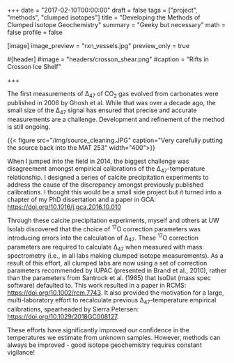 +++
date = "2017-02-10T00:00:00"
draft = false
tags = ["project", "methods", "clumped isotopes"]
title = "Developing the Methods of Clumped Isotope Geochemistry"
summary = "Geeky but necessary"
math = false
profile = false

[image]
image_preview = "rxn_vessels.jpg"
preview_only = true

#[header]
#image = "headers/crosson_shear.png"
#caption = "Rifts in Crosson Ice Shelf"

+++



The first measurements of ∆<sub>47</sub> of CO<sub>2</sub> gas evolved from carbonates were published in 2006 by Ghosh et al. While that was over a decade ago, the small size of the ∆<sub>47</sub> signal has ensured that precise and accurate measurements are a challenge. Development and refinement of the method is still ongoing. 

{{< figure src="/img/source_cleaning.JPG" caption="Very carefully putting the source back into the MAT 253" width="400">}}

When I jumped into the field in 2014, the biggest challenge was disagreement amongst empirical calibrations of the ∆<sub>47</sub>-temperature relationship. I designed a series of calcite precipitation experiments to address the cause of the discrepancy amongst previously published calibrations. I thought this would be a small side project but it turned into a chapter of my PhD dissertation and a paper in GCA: https://doi.org/10.1016/j.gca.2016.10.010

Through these calcite precipitation experiments, myself and others at UW Isolab discovered that the choice of <sup>17</sup>O correction parameters was introducing errors into the calculation of ∆<sub>47</sub>. These <sup>17</sup>O correction parameters are required to calculate ∆<sub>47</sub> when measured with mass spectrometry (i.e., in all labs making clumped isotope measurements). As a result of this effort, all clumped labs are now using a set of correction parameters recommended by IUPAC (presented in Brand et al., 2010), rather than the parameters from Santrock et al. (1985) that IsoDat (mass spec software) defaulted to. This work resulted in a paper in RCMS:  https://doi.org/10.1002/rcm.7743. It also provided the motivation for a large, multi-laboratory effort to recalculate previous ∆<sub>47</sub>-temperature empirical calibrations, spearheaded by Sierra Petersen: https://doi.org/10.1029/2018GC008127.

These efforts have significantly improved our confidence in the temperatures we estimate from unknown samples. However, methods can always be improved - good isotope geochemistry requires constant vigilance!
